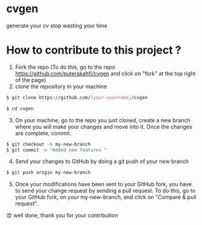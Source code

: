 # cvgen
generate your cv  stop wasting your time

# How to contribute to this project ?
1. Fork the repo (To do this, go to the repo https://github.com/puterakahfi/cvgen and click on "fork" at the top right of the page)
2. clone the repository in your machine
```sh
$ git clone https://github.com/[your-username]/cvgen
```
```sh
$ cd cvgen 
```  
3. On your machine, go to the repo you just cloned, create a new branch where you will make your changes and move into it. Once the changes are complete, commit.
```sh
$ git checkout -b my-new-branch
$ git commit -m "Added new features "
``` 
4. Send your changes to GitHub by doing a git push of your new branch
```sh
$ git push origin my-new-branch
```  
5. Once your modifications have been sent to your GitHub fork, you have to send your change request by sending a pull request. To do this, go to your GitHub fork, on your my-new-branch, and click on "Compare & pull request".


:heart_eyes: well done, thank you for your contribution
